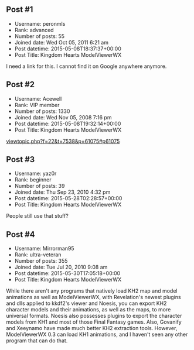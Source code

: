 ## Post #1
- Username: peronmls
- Rank: advanced
- Number of posts: 55
- Joined date: Wed Oct 05, 2011 6:21 am
- Post datetime: 2015-05-08T18:37:37+00:00
- Post Title: Kingdom Hearts ModelViewerWX

I need a link for this. I cannot find it on Google anywhere anymore.
## Post #2
- Username: Acewell
- Rank: VIP member
- Number of posts: 1330
- Joined date: Wed Nov 05, 2008 7:16 pm
- Post datetime: 2015-05-08T19:32:14+00:00
- Post Title: Kingdom Hearts ModelViewerWX

[viewtopic.php?f=22&t=7538&p=61075#p61075](http://forum.xentax.com/viewtopic.php?f=22&t=7538&p=61075#p61075)
## Post #3
- Username: yaz0r
- Rank: beginner
- Number of posts: 39
- Joined date: Thu Sep 23, 2010 4:32 pm
- Post datetime: 2015-05-28T02:28:57+00:00
- Post Title: Kingdom Hearts ModelViewerWX

People still use that stuff?
## Post #4
- Username: Mirrorman95
- Rank: ultra-veteran
- Number of posts: 355
- Joined date: Tue Jul 20, 2010 9:08 am
- Post datetime: 2015-05-30T17:05:18+00:00
- Post Title: Kingdom Hearts ModelViewerWX

While there aren't any programs that natively load KH2 map and model animations as well as ModelViewerWX, with Revelation's newest plugins and dlls applied to kkdf2's viewer and Noesis, you can export KH2 character models and their animations, as well as the maps, to more universal formats. Noesis also possesses plugins to export the character models from KH1 and most of those Final Fantasy games. Also, Govanify and Xeeynamo have made much better KH2 extraction tools. However, ModelViewerWX 0.3 can load KH1 animations, and I haven't seen any other program that can do that.

